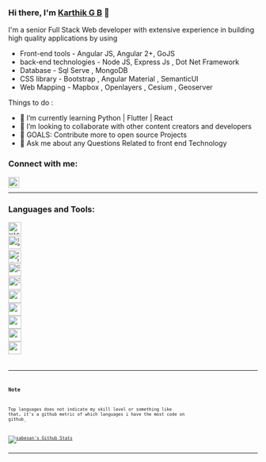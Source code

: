 ### Hi there, I'm [Karthik G B](https://karthikgb.com/) 👋

I'm a senior Full Stack Web developer with extensive experience in building high quality applications by using 
- Front-end tools -  Angular JS, Angular 2+, GoJS 
- back-end technologies - Node JS, Express Js , Dot Net Framework
- Database - Sql Serve , MongoDB
- CSS library - Bootstrap , Angular Material , SemanticUI
- Web Mapping - Mapbox , Openlayers , Cesium , Geoserver

Things to do : 
- 🌱 I’m currently learning Python | Flutter | React
- 👯 I’m looking to collaborate with other content creators and developers
- 🤔  GOALS: Contribute more to open source Projects
- 💬  Ask me about any Questions Related to front end Technology


### Connect with me:

[<img align="left" alt="Sabesan" width="22px" src="https://img.icons8.com/color/48/000000/linkedin.png" />](https://www.linkedin.com/in/karthikgb/)

<br />

---

### Languages and Tools:

[<code><img alt="visual studio code" width="26px" src="https://img.icons8.com/fluent/240/000000/visual-studio-code-2019.png" /><code>](https://code.visualstudio.com/)
[<code><img alt="javascript" width="26px" src="https://img.icons8.com/color/240/000000/javascript.png" /><code>](https://developer.mozilla.org/en-US/docs/Web/JavaScript)
[<code><img alt="angular" width="26px" src="https://img.icons8.com/color/48/000000/angularjs.png" /><code>](https://angular.io/)
[<code><img alt="python" width="26px" src="https://img.icons8.com/color/240/000000/python.png"><code>](https://www.python.org/)
[<code><img alt="typescript" width="26px" src="https://img.icons8.com/color/240/000000/typescript.png"><code>](https://www.typescriptlang.org/)
[<code><img alt="html5" width="26px" src="https://img.icons8.com/color/240/000000/html-5.png"><code>](https://developer.mozilla.org/en-US/docs/Web/HTML)
[<code><img alt="css3" width="26px" src="https://img.icons8.com/color/240/000000/css3.png"><code>](https://developer.mozilla.org/en-US/docs/Web/CSS)
[<code><img alt="sass" width="26px" src="https://img.icons8.com/color/240/000000/sass.png"><code>](https://sass-lang.com/)
[<code><img alt="Node.js" width="26px" src="https://img.icons8.com/color/240/000000/nodejs.png"><code>](https://nodejs.org/en/)
[<code><img alt="github" width="26px" src="https://img.icons8.com/ios-glyphs/240/000000/github.png"><code>](https://github.com/)

---

### Note

Top languages does not indicate my skill level or something like that, it's a github metric of which languages i have the most code on github_

<a href="https://github-readme-stats.sabesansathananthan.vercel.app/api?username=karthikgb&show_icons=true&hide_border=true&count_private=true&include_all_commits=true&theme=radical">
<img align="center" alt="sabesan's Github Stats" src="https://github-readme-stats.sabesansathananthan.vercel.app/api?username=karthikgb&show_icons=true&hide_border=true&count_private=true&include_all_commits=true&theme=radical" /></a>

---
